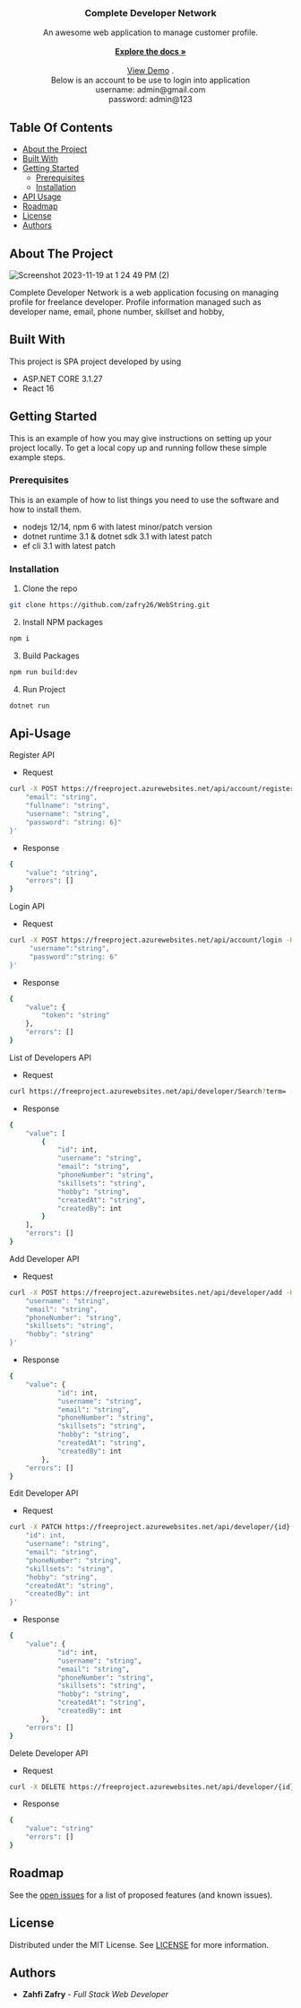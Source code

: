 <br/>
<p align="center">
  <h3 align="center">Complete Developer Network</h3>

  <p align="center">
    An awesome web application to manage customer profile.
    <br/>
    <br/>
    <a href="https://github.com/zafry26/Webstring"><strong>Explore the docs »</strong></a>
    <br/>
    <br/>
    <a href="https://freeproject.azurewebsites.net">View Demo</a>
    .
    <br/>
    Below is an account to be use to login into application
    <br/>
    username: admin@gmail.com
    <br/>
    password: admin@123
  </p>
</p>



## Table Of Contents

* [About the Project](#about-the-project)
* [Built With](#built-with)
* [Getting Started](#getting-started)
  * [Prerequisites](#prerequisites)
  * [Installation](#installation)
* [API Usage](#Api-Usage)
* [Roadmap](#roadmap)
* [License](#license)
* [Authors](#authors)

## About The Project
![Screenshot 2023-11-19 at 1 24 49 PM (2)](https://github.com/zafry26/WebString/assets/47439386/181ceaa2-5eea-4803-aff2-9151774b0a37)

Complete Developer Network is a web application focusing on managing profile for freelance developer. Profile information managed such as developer name, email, phone number, skillset and hobby,

## Built With

This project is SPA project developed by using
* ASP.NET CORE 3.1.27
* React 16

## Getting Started

This is an example of how you may give instructions on setting up your project locally.
To get a local copy up and running follow these simple example steps.

### Prerequisites

This is an example of how to list things you need to use the software and how to install them.

* nodejs 12/14, npm 6 with latest minor/patch version
* dotnet runtime 3.1 & dotnet sdk 3.1 with latest patch
* ef cli 3.1 with latest patch


### Installation

1. Clone the repo

```sh
git clone https://github.com/zafry26/WebString.git
```

2. Install NPM packages

```sh
npm i
```

3. Build Packages

```sh
npm run build:dev
```

4. Run Project
``` sh
dotnet run
```

## Api-Usage

Register API

* Request
```sh
curl -X POST https://freeproject.azurewebsites.net/api/account/register -H "Content-Type: application/json" -d '{
    "email": "string",
    "fullname": "string",
    "username": "string",
    "password": "string: 6}"
}' 
```

* Response
```sh
{
    "value": "string",
    "errors": []
}
```

Login API

* Request
```sh
curl -X POST https://freeproject.azurewebsites.net/api/account/login -H "Content-Type: application/json" -d '{
     "username":"string", 
     "password":"string: 6"
}' 
```

* Response
```sh
{
    "value": {
        "token": "string"
    },
    "errors": []
}
```

List of Developers API

* Request
```sh
curl https://freeproject.azurewebsites.net/api/developer/Search?term= -H "Content-Type: application/json" -H "Authorization: Bearer {token}"
```
* Response
```sh
{
    "value": [
        {
            "id": int,
            "username": "string",
            "email": "string",
            "phoneNumber": "string",
            "skillsets": "string",
            "hobby": "string",
            "createdAt": "string",
            "createdBy": int
        }
    ],
    "errors": []
}
```

Add Developer API

* Request
```sh
curl -X POST https://freeproject.azurewebsites.net/api/developer/add -H "Content-Type: application/json" -H "Authorization: Bearer {token}" -d '{
    "username": "string",
    "email": "string",
    "phoneNumber": "string",
    "skillsets": "string",
    "hobby": "string"
}' 
```

* Response
```sh
{
    "value": {
            "id": int,
            "username": "string",
            "email": "string",
            "phoneNumber": "string",
            "skillsets": "string",
            "hobby": "string",
            "createdAt": "string",
            "createdBy": int
        },
    "errors": []
}
```

Edit Developer API

* Request
```sh
curl -X PATCH https://freeproject.azurewebsites.net/api/developer/{id} -H "Content-Type: application/json" -H "Authorization: Bearer {token}" -d '{
    "id": int,
    "username": "string",
    "email": "string",
    "phoneNumber": "string",
    "skillsets": "string",
    "hobby": "string",
    "createdAt": "string",
    "createdBy": int
}' 
```

* Response
```sh
{
    "value": {
            "id": int,
            "username": "string",
            "email": "string",
            "phoneNumber": "string",
            "skillsets": "string",
            "hobby": "string",
            "createdAt": "string",
            "createdBy": int
        },
    "errors": []
}
```

Delete Developer API

* Request
```sh
curl -X DELETE https://freeproject.azurewebsites.net/api/developer/{id} -H "Content-Type: application/json" -H "Authorization: Bearer {token}"
```

* Response
```sh
{
    "value": "string"
    "errors": []
}
```

## Roadmap

See the [open issues](https://github.com/zafry26/Webstring/issues) for a list of proposed features (and known issues).


## License

Distributed under the MIT License. See [LICENSE](https://github.com/zafry26/Webstring/blob/main/LICENSE.md) for more information.

## Authors

* **Zahfi Zafry** - *Full Stack Web Developer* 
